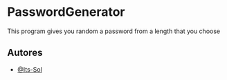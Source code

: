 
# PasswordGenerator

This program gives you random a password from a length that you choose


## Autores

- [@Its-Sol](https://github.com/Its-Sol)




